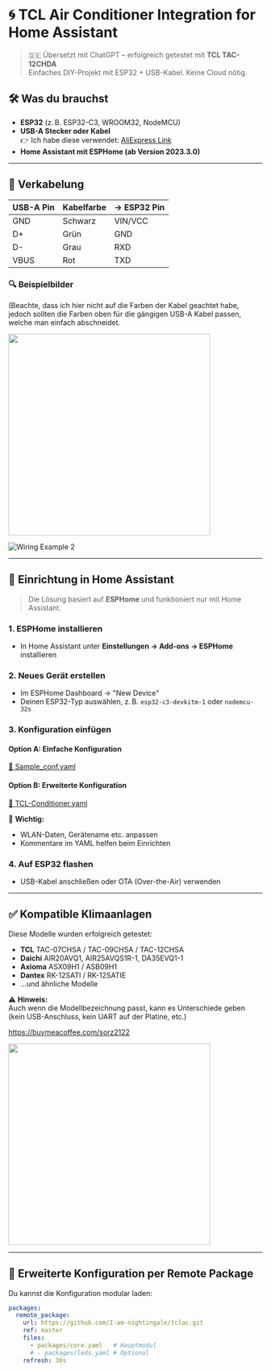 # 🌀 TCL Air Conditioner Integration for Home Assistant

> 🇩🇪 Übersetzt mit ChatGPT – erfolgreich getestet mit **TCL TAC-12CHDA**  
> Einfaches DIY-Projekt mit ESP32 + USB-Kabel. Keine Cloud nötig.

## 🛠️ Was du brauchst

- **ESP32** (z. B. ESP32-C3, WROOM32, NodeMCU)
- **USB-A Stecker oder Kabel**  
  👉 Ich habe diese verwendet: [AliExpress Link](https://www.aliexpress.com/item/1005005776162012.html)
- **Home Assistant mit ESPHome (ab Version 2023.3.0)**

---

## 🔌 Verkabelung

| USB-A Pin | Kabelfarbe | → ESP32 Pin |
|-----------|------------|--------------|
| GND       | Schwarz    | VIN/VCC      |
| D+        | Grün       | GND          |
| D-        | Grau       | RXD          |
| VBUS      | Rot        | TXD          |

### 🔍 Beispielbilder
(Beachte, dass ich hier nicht auf die Farben der Kabel geachtet habe, jedoch sollten die Farben oben für die gängigen USB-A Kabel passen, welche man einfach abschneidet.



<img src="https://github.com/user-attachments/assets/9b674e06-41ca-4bcf-b09b-691a5fbd8545" width="400"/>
<br/>


![Wiring Example 2](https://github.com/user-attachments/assets/e30fadd9-19cd-47ec-baab-86f8a80410f6)




---

## 🧠 Einrichtung in Home Assistant

> Die Lösung basiert auf **ESPHome** und funktioniert nur mit Home Assistant.

### 1. ESPHome installieren

- In Home Assistant unter **Einstellungen → Add-ons → ESPHome** installieren

### 2. Neues Gerät erstellen

- Im ESPHome Dashboard → "New Device"
- Deinen ESP32-Typ auswählen, z. B. `esp32-c3-devkitm-1` oder `nodemcu-32s`

### 3. Konfiguration einfügen

#### Option A: Einfache Konfiguration
[📄 Sample_conf.yaml](https://github.com/sorz2122/tclac/blob/master/Sample_conf.yaml)

#### Option B: Erweiterte Konfiguration
[📄 TCL-Conditioner.yaml](https://github.com/sorz2122/tclac/blob/master/TCL-Conditioner.yaml)

📝 **Wichtig:**  
- WLAN-Daten, Gerätename etc. anpassen  
- Kommentare im YAML helfen beim Einrichten

### 4. Auf ESP32 flashen

- USB-Kabel anschließen oder OTA (Over-the-Air) verwenden

---

## ✅ Kompatible Klimaanlagen

Diese Modelle wurden erfolgreich getestet:

- **TCL** TAC-07CHSA / TAC-09CHSA / TAC-12CHSA
- **Daichi** AIR20AVQ1, AIR25AVQS1R-1, DA35EVQ1-1
- **Axioma** ASX09H1 / ASB09H1
- **Dantex** RK-12SATI / RK-12SATIE  
- ...und ähnliche Modelle

⚠️ **Hinweis:**  
Auch wenn die Modellbezeichnung passt, kann es Unterschiede geben (kein USB-Anschluss, kein UART auf der Platine, etc.)


https://buymeacoffee.com/sorz2122

<img src="https://github.com/user-attachments/assets/87d5d62f-ba5c-4a7e-a4b8-4cf1fd3018af" width="400"/>
<br/>



---

## 🔧 Erweiterte Konfiguration per Remote Package

Du kannst die Konfiguration modular laden:

```yaml
packages:
  remote_package:
    url: https://github.com/I-am-nightingale/tclac.git
    ref: master
    files:
      - packages/core.yaml   # Hauptmodul
      # - packages/leds.yaml # Optional
    refresh: 30s



